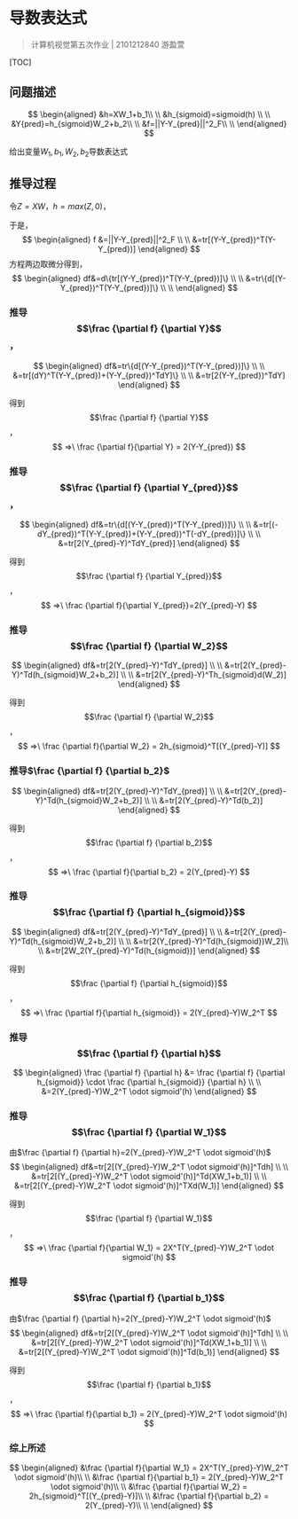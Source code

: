 # 导数表达式

> 计算机视觉第五次作业  |  2101212840   游盈萱

[TOC]

## 问题描述

$$
\begin{aligned}
&h=XW_1+b_1\\ \\
&h_{sigmoid}=sigmoid(h) \\ \\
&Y{pred}=h_{sigmoid}W_2+b_2\\ \\
&f=||Y-Y_{pred}||^2_F\\ \\
\end{aligned}
$$

给出变量$W_1, b_1, W_2, b_2$导数表达式

## 推导过程

令$Z=XW$，$h=max(Z,0)$，

于是，
$$
\begin{aligned}
f &=||Y-Y_{pred}||^2_F \\ \\
  &=tr[(Y-Y_{pred})^T(Y-Y_{pred})] 
\end{aligned}
$$
方程两边取微分得到，
$$
\begin{aligned}
df&=d\{tr[(Y-Y_{pred})^T(Y-Y_{pred})]\} \\ \\
  &=tr\{d[(Y-Y_{pred})^T(Y-Y_{pred})]\} \\ \\
\end{aligned}
$$

### 推导$$\frac {\partial f} {\partial Y}$$，

$$
\begin{aligned}
df&=tr\{d[(Y-Y_{pred})^T(Y-Y_{pred})]\} \\ \\
  &=tr[(dY)^T(Y-Y_{pred})+(Y-Y_{pred})^TdY]\} \\ \\
  &=tr[2(Y-Y_{pred})^TdY]
\end{aligned}
$$



得到$$\frac {\partial f} {\partial Y}$$，
$$
=>\ \frac {\partial f}{\partial Y} = 2(Y-Y_{pred})
$$
### 推导$$\frac {\partial f} {\partial Y_{pred}}$$，

$$
\begin{aligned}
df&=tr\{d[(Y-Y_{pred})^T(Y-Y_{pred})]\} \\ \\
  &=tr[(-dY_{pred})^T(Y-Y_{pred})+(Y-Y_{pred})^T(-dY_{pred})]\} \\ \\
  &=tr[2(Y_{pred}-Y)^TdY_{pred}]
\end{aligned}
$$

得到$$\frac {\partial f} {\partial Y_{pred}}$$，
$$
=>\ \frac {\partial f}{\partial Y_{pred}}=2(Y_{pred}-Y)
$$
### 推导$$\frac {\partial f} {\partial W_2}$$
$$
\begin{aligned}
df&=tr[2(Y_{pred}-Y)^TdY_{pred}] \\ \\
  &=tr[2(Y_{pred}-Y)^Td(h_{sigmoid}W_2+b_2)] \\ \\
  &=tr[2(Y_{pred}-Y)^Th_{sigmoid}d(W_2)]
\end{aligned}
$$

得到$$\frac {\partial f} {\partial W_2}$$，
$$
=>\ \frac {\partial f}{\partial W_2} = 2h_{sigmoid}^T[(Y_{pred}-Y)]
$$
### 推导$\frac {\partial f} {\partial b_2}$
$$
\begin{aligned}
df&=tr[2(Y_{pred}-Y)^TdY_{pred}] \\ \\
  &=tr[2(Y_{pred}-Y)^Td(h_{sigmoid}W_2+b_2)] \\ \\
  &=tr[2(Y_{pred}-Y)^Td(b_2)]
\end{aligned}
$$

得到$$\frac {\partial f} {\partial b_2}$$，
$$
=>\ \frac {\partial f}{\partial b_2} = 2(Y_{pred}-Y)
$$
### 推导$$\frac {\partial f} {\partial h_{sigmoid}}$$

$$
\begin{aligned}
df&=tr[2(Y_{pred}-Y)^TdY_{pred}] \\ \\
  &=tr[2(Y_{pred}-Y)^Td(h_{sigmoid}W_2+b_2)] \\ \\
  &=tr[2(Y_{pred}-Y)^Td(h_{sigmoid})W_2]\\ \\
  &=tr[2W_2(Y_{pred}-Y)^Td(h_{sigmoid})]
\end{aligned}
$$

得到$$\frac {\partial f} {\partial h_{sigmoid}}$$，
$$
=>\ \frac {\partial f}{\partial h_{sigmoid}} = 2(Y_{pred}-Y)W_2^T
$$

### 推导$$\frac {\partial f} {\partial h}$$

$$
\begin{aligned}
\frac {\partial f} {\partial h} &= \frac {\partial f} {\partial h_{sigmoid}} \cdot \frac {\partial h_{sigmoid}} {\partial h} \\ \\
 &=2(Y_{pred}-Y)W_2^T \odot sigmoid'(h)
\end{aligned}
$$

### 推导$$\frac {\partial f} {\partial W_1}$$

由$\frac {\partial f} {\partial h}=2(Y_{pred}-Y)W_2^T \odot sigmoid'(h)$
$$
\begin{aligned}
df&=tr[2[(Y_{pred}-Y)W_2^T \odot sigmoid'(h)]^Tdh] \\ \\
  &=tr[2[(Y_{pred}-Y)W_2^T \odot sigmoid'(h)]^Td(XW_1+b_1)] \\ \\
  &=tr[2[(Y_{pred}-Y)W_2^T \odot sigmoid'(h)]^TXd(W_1)]
\end{aligned}
$$

得到$$\frac {\partial f} {\partial W_1}$$，
$$
=>\ \frac {\partial f}{\partial W_1} = 2X^T(Y_{pred}-Y)W_2^T \odot sigmoid'(h)
$$

### 推导$$\frac {\partial f} {\partial b_1}$$

由$\frac {\partial f} {\partial h}=2(Y_{pred}-Y)W_2^T \odot sigmoid'(h)$
$$
\begin{aligned}
df&=tr[2[(Y_{pred}-Y)W_2^T \odot sigmoid'(h)]^Tdh] \\ \\
  &=tr[2[(Y_{pred}-Y)W_2^T \odot sigmoid'(h)]^Td(XW_1+b_1)] \\ \\
  &=tr[2[(Y_{pred}-Y)W_2^T \odot sigmoid'(h)]^Td(b_1)]
\end{aligned}
$$

得到$$\frac {\partial f} {\partial b_1}$$，
$$
=>\ \frac {\partial f}{\partial b_1} = 2(Y_{pred}-Y)W_2^T \odot sigmoid'(h)
$$

### 综上所述

$$
\begin{aligned}
 &\frac {\partial f}{\partial W_1} = 2X^T(Y_{pred}-Y)W_2^T \odot sigmoid'(h)\\ \\
 &\frac {\partial f}{\partial b_1} = 2(Y_{pred}-Y)W_2^T \odot sigmoid'(h)\\ \\
 &\frac {\partial f}{\partial W_2} = 2h_{sigmoid}^T[(Y_{pred}-Y)]\\ \\
 &\frac {\partial f}{\partial b_2} = 2(Y_{pred}-Y)\\ \\
\end{aligned}
$$

